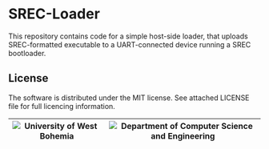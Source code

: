 # SREC-Loader
This repository contains code for a simple host-side loader, that uploads SREC-formatted executable to a UART-connected device running a SREC bootloader.

## License

The software is distributed under the MIT license. See attached LICENSE file for full licencing information.

|![University of West Bohemia](https://www.zcu.cz/en/assets/logo.svg)|![Department of Computer Science and Engineering](https://www.kiv.zcu.cz/site/documents/verejne/katedra/dokumenty/dcse-logo-barevne.png)|
|--|--|
